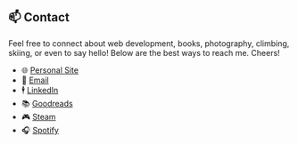 ## 📫 Contact

Feel free to connect about web development, books, photography, climbing, skiing, or even to say hello! Below are the best ways to reach me. Cheers!

- 🌐 [Personal Site](https://gabo.online)
- 📧 [Email](mailto:info@gabo.online)
- 🕴️ [LinkedIn](https://www.linkedin.com/in/gabezurita)
- 📚 [Goodreads](https://www.goodreads.com/user/show/24408801-gabriel-zurita)
- 🎮 [Steam](https://steamcommunity.com/id/gabezurita/)
- 🎧 [Spotify](https://open.spotify.com/user/1270298450?si=506a763c74114983)
